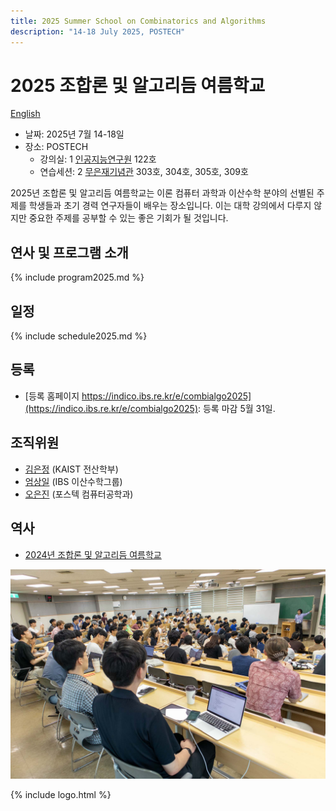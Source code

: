 ```yaml
---
title: 2025 Summer School on Combinatorics and Algorithms
description: "14-18 July 2025, POSTECH"
--- 
```

# 2025 조합론 및 알고리듬 여름학교

[English](/en/)



<div id="map"></div>
<script language="javascript">
var map = L.map('map').setView([36.011,129.3222], 17);
L.tileLayer('https://{s}.tile.openstreetmap.de/{z}/{x}/{y}.png', {
    maxZoom: 19,
    attribution: '&copy; <a href="https://www.openstreetmap.org/copyright">OpenStreetMap</a> contributors'
}).addTo(map);
L.control.scale().addTo(map);
function pm(label, lat, long, title,link) {
    var myIcon=L.divIcon({className:"mi", html:label });
    L.marker([lat, long],{icon:myIcon}).addTo(map)
    .bindPopup('<b><a href="'+link+'" target=_new>'+title+'</a></b>');
}
pm(1, 36.010656, 129.321426, '인공지능연구원', 'https://naver.me/xY47CR3o');
pm(2, 36.012041, 129.322353, '무은재기념관', 'https://naver.me/xyTaSNCN');
</script>

- 날짜: 2025년 7월 14-18일
- 장소: POSTECH
  - 강의실: <span class="mi">1</span> [인공지능연구원](https://naver.me/xY47CR3o) 122호
  - 연습세션: <span class="mi">2</span> [무은재기념관](https://naver.me/xyTaSNCN) 303호, 304호, 305호, 309호


2025년 조합론 및 알고리듬 여름학교는 이론 컴퓨터 과학과 이산수학 분야의 선별된 주제를 학생들과 초기 경력 연구자들이 배우는 장소입니다. 이는 대학 강의에서 다루지 않지만 중요한 주제를 공부할 수 있는 좋은 기회가 될 것입니다. 


연사 및 프로그램 소개
---------------------
{% include program2025.md %}
  
일정 
---------------------  
{% include schedule2025.md %}

등록
--------------------- 
- [등록 홈페이지 https://indico.ibs.re.kr/e/combialgo2025](https://indico.ibs.re.kr/e/combialgo2025): 등록 마감 5월 31일.


## 조직위원

- [김은정](https://www.lamsade.dauphine.fr/~kim/) (KAIST 전산학부)
- [엄상일](https://dimag.ibs.re.kr/home/sangil/) (IBS 이산수학그룹)
- [오은진](https://sites.google.com/view/eunjinoh/) (포스텍 컴퓨터공학과)

## 역사

- [2024년 조합론 및 알고리듬 여름학교](/2024/)

![2024 Photo](/assets/2024.jpg)

{% include logo.html %}



